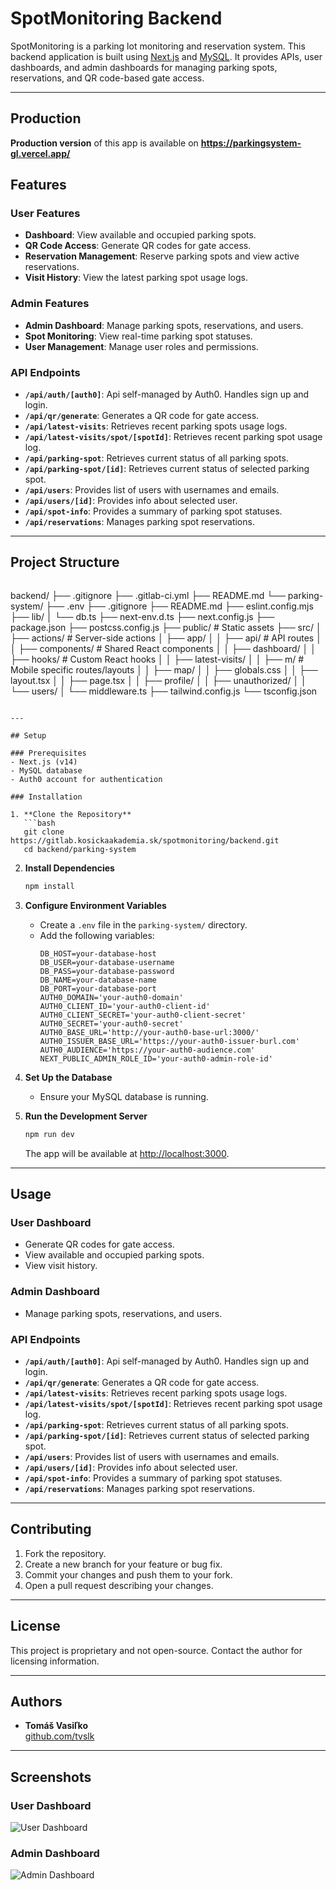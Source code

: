 # SpotMonitoring Backend

SpotMonitoring is a parking lot monitoring and reservation system. This backend application is built using [Next.js](https://nextjs.org/) and [MySQL](https://www.mysql.com/). It provides APIs, user dashboards, and admin dashboards for managing parking spots, reservations, and QR code-based gate access.

---

## Production

**Production version** of this app is available on **https://parkingsystem-gl.vercel.app/**

## Features

### User Features
- **Dashboard**: View available and occupied parking spots.
- **QR Code Access**: Generate QR codes for gate access.
- **Reservation Management**: Reserve parking spots and view active reservations.
- **Visit History**: View the latest parking spot usage logs.

### Admin Features
- **Admin Dashboard**: Manage parking spots, reservations, and users.
- **Spot Monitoring**: View real-time parking spot statuses.
- **User Management**: Manage user roles and permissions.

### API Endpoints
- **`/api/auth/[auth0]`**: Api self-managed by Auth0. Handles sign up and login.
- **`/api/qr/generate`**: Generates a QR code for gate access.
- **`/api/latest-visits`**: Retrieves recent parking spots usage logs.
- **`/api/latest-visits/spot/[spotId]`**: Retrieves recent parking spot usage log.
- **`/api/parking-spot`**: Retrieves current status of all parking spots.
- **`/api/parking-spot/[id]`**: Retrieves current status of selected parking spot.
- **`/api/users`**: Provides list of users with usernames and emails.
- **`/api/users/[id]`**: Provides info about selected user.
- **`/api/spot-info`**: Provides a summary of parking spot statuses.
- **`/api/reservations`**: Manages parking spot reservations.

---

## Project Structure

```
```
backend/
├── .gitignore
├── .gitlab-ci.yml
├── README.md
└── parking-system/
   ├── .env
   ├── .gitignore
   ├── README.md
   ├── eslint.config.mjs
   ├── lib/
   │   └── db.ts
   ├── next-env.d.ts
   ├── next.config.js
   ├── package.json
   ├── postcss.config.js
   ├── public/             # Static assets
   ├── src/
   │   ├── actions/        # Server-side actions
   │   ├── app/
   │   │   ├── api/        # API routes
   │   │   ├── components/ # Shared React components
   │   │   ├── dashboard/
   │   │   ├── hooks/      # Custom React hooks
   │   │   ├── latest-visits/
   │   │   ├── m/          # Mobile specific routes/layouts
   │   │   ├── map/
   │   │   ├── globals.css
   │   │   ├── layout.tsx
   │   │   ├── page.tsx
   │   │   ├── profile/
   │   │   ├── unauthorized/
   │   │   └── users/
   │   └── middleware.ts
   ├── tailwind.config.js
   └── tsconfig.json
```

---

## Setup

### Prerequisites
- Next.js (v14)
- MySQL database
- Auth0 account for authentication

### Installation

1. **Clone the Repository**
   ```bash
   git clone https://gitlab.kosickaakademia.sk/spotmonitoring/backend.git
   cd backend/parking-system
   ```

2. **Install Dependencies**
   ```bash
   npm install
   ```

3. **Configure Environment Variables**
   - Create a `.env` file in the `parking-system/` directory.
   - Add the following variables:
     ```
     DB_HOST=your-database-host
     DB_USER=your-database-username
     DB_PASS=your-database-password
     DB_NAME=your-database-name
     DB_PORT=your-database-port
     AUTH0_DOMAIN='your-auth0-domain'
     AUTH0_CLIENT_ID='your-auth0-client-id'
     AUTH0_CLIENT_SECRET='your-auth0-client-secret'
     AUTH0_SECRET='your-auth0-secret'
     AUTH0_BASE_URL='http://your-auth0-base-url:3000/'
     AUTH0_ISSUER_BASE_URL='https://your-auth0-issuer-burl.com'
     AUTH0_AUDIENCE='https://your-auth0-audience.com'
     NEXT_PUBLIC_ADMIN_ROLE_ID='your-auth0-admin-role-id'

     ```

4. **Set Up the Database**
   - Ensure your MySQL database is running.

5. **Run the Development Server**
   ```bash
   npm run dev
   ```
   The app will be available at [http://localhost:3000](http://localhost:3000).

---

## Usage

### User Dashboard
- Generate QR codes for gate access.
- View available and occupied parking spots.
- View visit history.

### Admin Dashboard
- Manage parking spots, reservations, and users.

### API Endpoints
- **`/api/auth/[auth0]`**: Api self-managed by Auth0. Handles sign up and login.
- **`/api/qr/generate`**: Generates a QR code for gate access.
- **`/api/latest-visits`**: Retrieves recent parking spots usage logs.
- **`/api/latest-visits/spot/[spotId]`**: Retrieves recent parking spot usage log.
- **`/api/parking-spot`**: Retrieves current status of all parking spots.
- **`/api/parking-spot/[id]`**: Retrieves current status of selected parking spot.
- **`/api/users`**: Provides list of users with usernames and emails.
- **`/api/users/[id]`**: Provides info about selected user.
- **`/api/spot-info`**: Provides a summary of parking spot statuses.
- **`/api/reservations`**: Manages parking spot reservations.

---

## Contributing

1. Fork the repository.
2. Create a new branch for your feature or bug fix.
3. Commit your changes and push them to your fork.
4. Open a pull request describing your changes.

---

## License

This project is proprietary and not open-source. Contact the author for licensing information.

---

## Authors

- **Tomáš Vasiľko**  
  [github.com/tvslk](https://github.com/tvslk)

---

## Screenshots

### User Dashboard
![User Dashboard](https://i.imgur.com/TB7OkP2.png)

### Admin Dashboard
![Admin Dashboard](https://i.imgur.com/n56O3PH.png)